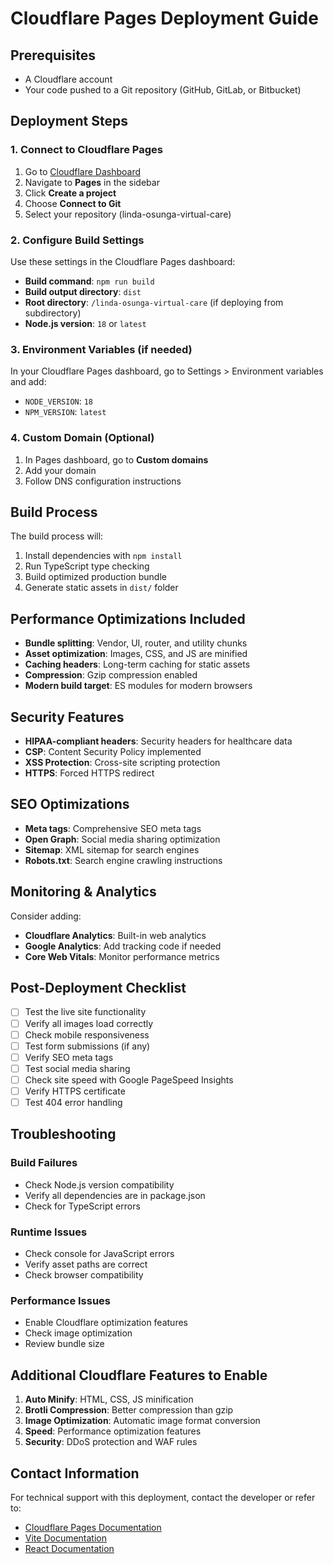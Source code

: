 # Cloudflare Pages Deployment Guide

## Prerequisites
- A Cloudflare account
- Your code pushed to a Git repository (GitHub, GitLab, or Bitbucket)

## Deployment Steps

### 1. Connect to Cloudflare Pages
1. Go to [Cloudflare Dashboard](https://dash.cloudflare.com/)
2. Navigate to **Pages** in the sidebar
3. Click **Create a project**
4. Choose **Connect to Git**
5. Select your repository (linda-osunga-virtual-care)

### 2. Configure Build Settings
Use these settings in the Cloudflare Pages dashboard:

- **Build command**: `npm run build`
- **Build output directory**: `dist`
- **Root directory**: `/linda-osunga-virtual-care` (if deploying from subdirectory)
- **Node.js version**: `18` or `latest`

### 3. Environment Variables (if needed)
In your Cloudflare Pages dashboard, go to Settings > Environment variables and add:
- `NODE_VERSION`: `18`
- `NPM_VERSION`: `latest`

### 4. Custom Domain (Optional)
1. In Pages dashboard, go to **Custom domains**
2. Add your domain
3. Follow DNS configuration instructions

## Build Process
The build process will:
1. Install dependencies with `npm install`
2. Run TypeScript type checking
3. Build optimized production bundle
4. Generate static assets in `dist/` folder

## Performance Optimizations Included
- **Bundle splitting**: Vendor, UI, router, and utility chunks
- **Asset optimization**: Images, CSS, and JS are minified
- **Caching headers**: Long-term caching for static assets
- **Compression**: Gzip compression enabled
- **Modern build target**: ES modules for modern browsers

## Security Features
- **HIPAA-compliant headers**: Security headers for healthcare data
- **CSP**: Content Security Policy implemented
- **XSS Protection**: Cross-site scripting protection
- **HTTPS**: Forced HTTPS redirect

## SEO Optimizations
- **Meta tags**: Comprehensive SEO meta tags
- **Open Graph**: Social media sharing optimization
- **Sitemap**: XML sitemap for search engines
- **Robots.txt**: Search engine crawling instructions

## Monitoring & Analytics
Consider adding:
- **Cloudflare Analytics**: Built-in web analytics
- **Google Analytics**: Add tracking code if needed
- **Core Web Vitals**: Monitor performance metrics

## Post-Deployment Checklist
- [ ] Test the live site functionality
- [ ] Verify all images load correctly
- [ ] Check mobile responsiveness
- [ ] Test form submissions (if any)
- [ ] Verify SEO meta tags
- [ ] Test social media sharing
- [ ] Check site speed with Google PageSpeed Insights
- [ ] Verify HTTPS certificate
- [ ] Test 404 error handling

## Troubleshooting

### Build Failures
- Check Node.js version compatibility
- Verify all dependencies are in package.json
- Check for TypeScript errors

### Runtime Issues
- Check console for JavaScript errors
- Verify asset paths are correct
- Check browser compatibility

### Performance Issues
- Enable Cloudflare optimization features
- Check image optimization
- Review bundle size

## Additional Cloudflare Features to Enable
1. **Auto Minify**: HTML, CSS, JS minification
2. **Brotli Compression**: Better compression than gzip
3. **Image Optimization**: Automatic image format conversion
4. **Speed**: Performance optimization features
5. **Security**: DDoS protection and WAF rules

## Contact Information
For technical support with this deployment, contact the developer or refer to:
- [Cloudflare Pages Documentation](https://developers.cloudflare.com/pages/)
- [Vite Documentation](https://vitejs.dev/)
- [React Documentation](https://react.dev/)
